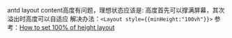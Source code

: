 antd layout content高度有问题，理想状态应该是:
高度首先可以撑满屏幕，其次溢出时高度可以自适应
解决办法：`<Layout style={{minHeight:"100vh"}}>`
参考：[How to set 100% of height layout](https://github.com/ant-design/ant-design/issues/4926)